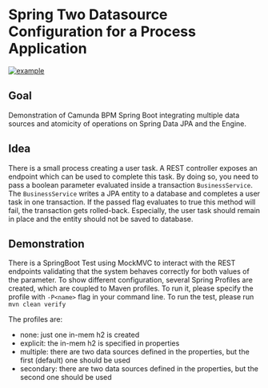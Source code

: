 # Spring Two Datasource Configuration for a Process Application

[![example](https://img.shields.io/badge/lifecycle-EXAMPLE-blue.svg)](https://github.com/holisticon#open-source-lifecycle)

## Goal

Demonstration of Camunda BPM Spring Boot integrating multiple data sources and atomicity
of operations on Spring Data JPA and the Engine.

## Idea

There is a small process creating a user task. A REST controller exposes an endpoint which can
be used to complete this task. By doing so, you need to pass a boolean parameter evaluated inside
a transaction `BusinessService`. The `BusinessService` writes a JPA entity to a database and
completes a user task in one transaction. If the passed flag evaluates to true this method will fail,
the transaction gets rolled-back. Especially, the user task should remain in place and the entity 
should not be saved to database.

## Demonstration

There is a SpringBoot Test using MockMVC to interact with the REST endpoints validating that the system
behaves correctly for both values of the parameter. To show different configuration, several Spring
Profiles are created, which are coupled to Maven profiles. To run it, please specify the profile 
with `-P<name>` flag in your command line. To run the test, please run `mvn clean verify` 

The profiles are:

* none:       just one in-mem h2 is created
* explicit:   the in-mem h2 is specified in properties
* multiple:   there are two data sources defined in the properties, but the first (default) one should be used
* secondary:  there are two data sources defined in the properties, but the second one should be used



 
